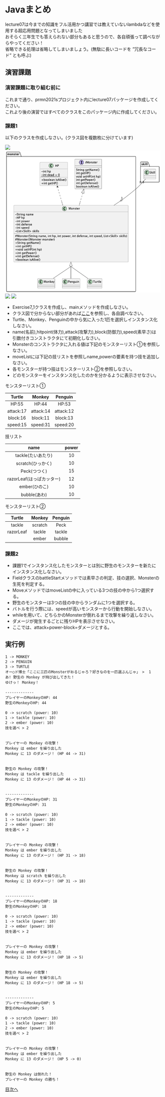 # Javaまとめ

lecture07は今までの知識をフル活用かつ講習では教えていないlambdaなどを使用する超応用問題となってしまいました  
おそらく三年生でも答えられない部分もあると思うので、各自頑張って調べながらやってください！  
省略できる処理は省略してしまいましょう。(無駄に長いコードを ”冗長なコード” とも呼ぶ)  


## 演習課題

### 演習課題に取り組む前に

これまで通り、prmn2021sプロジェクト内にlecture07パッケージを作成してください。  
これより後の演習ではすべてのクラスをこのパッケージ内に作成してください。  

### 課題1

以下のクラスを作成しなさい。(クラス図を複数枚に分けています)

![](/out/skill/Exercise7.png)
![](/out/monster/Exercise7.png)
![](/out/battle/Exercise7.png)
![](/out/etc/Exercise7.png)

* Exercise7_1クラスを作成し、mainメソッドを作成しなさい。  
* クラス図で分からない部分があれば[ここ](https://plantuml.com/ja/class-diagram)を参照し、各自調べなさい。
* Turtle、Monkey、Penguinの中から気に入った1匹を選択しインスタンス化しなさい。  
* name(名前),hitpoint(体力),attack(攻撃力),block(防御力),speed(素早さ)は引数付きコンストラクタにて初期化しなさい。  
* Monsterのコンストラクタに入れる値は下記のモンスターリスト①を参照しなさい。  
* moveListには下記の技リストを参照しname,powerの要素を持つ技を追加しなさい。 
* 各モンスターが持つ技はモンスターリスト②を参照しなさい。
* どのモンスターをインスタンス化したのかを分かるように表示させなさい。  

モンスターリスト①

|Turtle|Monkey|Penguin|
|:-------:|:------:|:------:|
|HP:55|HP:44|HP:53|
|attack:17|attack:14|attack:12|
|block:16|block:11|block:13|
|speed:15|speed:31|speed:20|

技リスト  

|name|power|
|:-------:|:------:|
|tackle(たいあたり)|10|
|scratch(ひっかく)|10|
|Peck(つつく)|15|
|razorLeaf(はっぱカッター)|12|
|ember(ひのこ)|10|
|bubble(あわ)|10|


モンスターリスト②

|Turtle|Monkey|Penguin|
|:-------:|:------:|:------:|
|tackle|scratch|Peck|
|razorLeaf|tackle|tackle|
||ember|bubble|  
  
  
### 課題2

* 課題1でインスタンス化したモンスターとは別に野生のモンスターを新たにインスタンス化しなさい。  
* FieldクラスのbattleStartメソッドでは素早さの判定、技の選択、Monsterの生死を判定する。
* MoveメソッドではmoveListの中に入っている3つの技の中から1つ選択する。 
* 野生のモンスターは3つの技の中からランダムに1つを選択する。
* バトルを行う際には、speedが高いモンスターから行動を開始しなさい。
* whileを用いて、どちらかのMonsterが倒れるまで攻撃を繰り返しなさい。  
* ダメージが発生するごとに残りHPを表示させなさい。
* ここでは、attack+power-block=ダメージとする。

## 実行例

```shell
1 -> MONKEY
2 -> PENGUIN
3 -> TURTLE
オー○ド博士「ここに三匹のMonsterがおるじゃろ？好きなのを一匹選ぶんじゃ」 >  1
あ! 野生の Monkey が飛び出してきた！
ゆけっ！ Monkey！

-------------
プレイヤーのMonkeyのHP: 44
野生のMonkeyのHP: 44

0 -> scratch (power: 10)
1 -> tackle (power: 10)
2 -> ember (power: 10)
技を選べ > 2


プレイヤーの Monkey の攻撃！
Monkey は ember を繰り出した
Monkey に 13 のダメージ！ (HP 44 -> 31)


野生の Monkey の攻撃！
Monkey は tackle を繰り出した
Monkey に 13 のダメージ！ (HP 44 -> 31)


-------------
プレイヤーのMonkeyのHP: 31
野生のMonkeyのHP: 31

0 -> scratch (power: 10)
1 -> tackle (power: 10)
2 -> ember (power: 10)
技を選べ > 2


プレイヤーの Monkey の攻撃！
Monkey は ember を繰り出した
Monkey に 13 のダメージ！ (HP 31 -> 18)


野生の Monkey の攻撃！
Monkey は scratch を繰り出した
Monkey に 13 のダメージ！ (HP 31 -> 18)


-------------
プレイヤーのMonkeyのHP: 18
野生のMonkeyのHP: 18

0 -> scratch (power: 10)
1 -> tackle (power: 10)
2 -> ember (power: 10)
技を選べ > 2


プレイヤーの Monkey の攻撃！
Monkey は ember を繰り出した
Monkey に 13 のダメージ！ (HP 18 -> 5)


野生の Monkey の攻撃！
Monkey は ember を繰り出した
Monkey に 13 のダメージ！ (HP 18 -> 5)


-------------
プレイヤーのMonkeyのHP: 5
野生のMonkeyのHP: 5

0 -> scratch (power: 10)
1 -> tackle (power: 10)
2 -> ember (power: 10)
技を選べ > 2


プレイヤーの Monkey の攻撃！
Monkey は ember を繰り出した
Monkey に 13 のダメージ！ (HP 5 -> 0)


野生の Monkey は倒れた！
プレイヤーの Monkey の勝ち！
```

[目次へ](../README.md)
